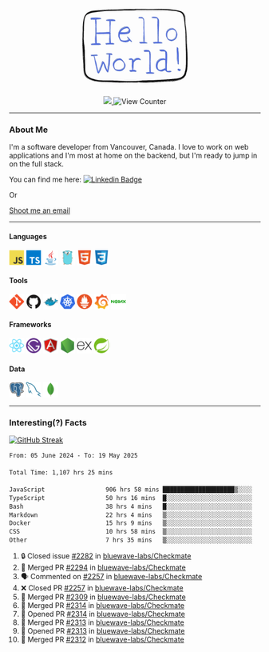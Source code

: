 <div align="center">
    <img src="./img/hello_world.webp" height="200px" width="">
    <div>
        <a href="https://www.linkedin.com/in/ajhollid">
            <img src="https://img.shields.io/badge/LinkedIn-blue"/>
        </a>
        <img src="https://komarev.com/ghpvc/?username=ajhollid&color=yellow" alt="View Counter">
    </div>
</div>

---

### About Me

I'm a software developer from Vancouver, Canada. I love to work on web applications and I'm most at home on the backend, but I'm ready to jump in on the full stack.

You can find me here: [![Linkedin Badge](https://img.shields.io/badge/-ajhollid-blue?style=flat&logo=Linkedin&logoColor=white)](https://www.linkedin.com/in/ajhollid)

Or

[Shoot me an email](mailto:ajhollid@gmail.com)

---

#### Languages

<div>
    <img src="./img/devicons/javascript-original.svg" width=30 height=30 alt="JavaScript">
    <img src="/img/devicons/typescript-original.svg" width=30 height=30 alt="TypeScript">
    <img src="./img/devicons/java-original.svg" width=30 height=30 alt="Java">
    <img src="./img/devicons/go-original.svg" width=30 height=30 alt="Golang">
    <img src="./img/devicons/html5-original.svg" width=30 height=30 alt="HTML 5">
    <img src="./img/devicons/css3-original.svg" width=30 height=30 alt="CSS 3">
</div>

#### Tools

<div>
    <img src="./img/devicons/git-original.svg" width=30 height=30 alt="Git">
    <img src="./img/devicons/github-original.svg" width=30 height=30 alt="Github">
    <img src="./img/devicons/docker-original.svg" width=30 
    height=30 alt="Docker">
    <img src="./img/devicons/kubernetes-original.svg" width=30 height=30 alt="K8">
    <img src="./img/devicons/prometheus-original.svg" width=30 height=30 alt="Prometheus">
    <img src="./img/devicons/grafana-original.svg" width=30 height=30 alt="Grafana">
    <img src="./img/devicons/nginx-original.svg" width=30 height=30 alt="Nginx">
</div>

#### Frameworks

<div>
    <img src="./img/devicons/react-original.svg" width=30 height=30 alt="React">
    <img src="./img/devicons/gatsby-original.svg" width=30 height=30 alt="Gatsby">
    <img src="./img/devicons/angularjs-original.svg" width=30 height=30 alt="AngularJS">
    <img src="./img/devicons/nodejs-original.svg" width=30 height=30 alt="NodeJS">
    <img src="./img/devicons/express-original.svg" width=30 height=30 alt="Express">
    <img src="./img/devicons/spring-original.svg" width=30 height=30 alt="Spring">
</div>

#### Data

<div>
    <img src="./img/devicons/postgresql-original.svg" width=30 height=30 alt="Postgresql">
    <img src="./img/devicons/mysql-original.svg" width=30 height=30 alt="Mysql">
    <img src="./img/devicons/mongodb-original.svg" width=30 height=30 alt="MongoDB">
</div>

---

### Interesting(?) Facts

[![GitHub Streak](http://github-readme-streak-stats.herokuapp.com?user=ajhollid)](https://git.io/streak-stats)

 <!--START_SECTION:waka-->

```txt
From: 05 June 2024 - To: 19 May 2025

Total Time: 1,107 hrs 25 mins

JavaScript                 906 hrs 58 mins ████████████████████▒░░░░   81.34 %
TypeScript                 50 hrs 16 mins  █░░░░░░░░░░░░░░░░░░░░░░░░   04.51 %
Bash                       38 hrs 4 mins   █░░░░░░░░░░░░░░░░░░░░░░░░   03.41 %
Markdown                   22 hrs 4 mins   ▒░░░░░░░░░░░░░░░░░░░░░░░░   01.98 %
Docker                     15 hrs 9 mins   ▒░░░░░░░░░░░░░░░░░░░░░░░░   01.36 %
CSS                        10 hrs 58 mins  ▒░░░░░░░░░░░░░░░░░░░░░░░░   00.98 %
Other                      7 hrs 35 mins   ▒░░░░░░░░░░░░░░░░░░░░░░░░   00.68 %
```

<!--END_SECTION:waka-->


<!--START_SECTION:activity-->
1. 🔒 Closed issue [#2282](https://github.com/bluewave-labs/Checkmate/issues/2282) in [bluewave-labs/Checkmate](https://github.com/bluewave-labs/Checkmate)
2. 🎉 Merged PR [#2294](https://github.com/bluewave-labs/Checkmate/pull/2294) in [bluewave-labs/Checkmate](https://github.com/bluewave-labs/Checkmate)
3. 🗣 Commented on [#2257](https://github.com/bluewave-labs/Checkmate/pull/2257#issuecomment-2895742685) in [bluewave-labs/Checkmate](https://github.com/bluewave-labs/Checkmate)
4. ❌ Closed PR [#2257](https://github.com/bluewave-labs/Checkmate/pull/2257) in [bluewave-labs/Checkmate](https://github.com/bluewave-labs/Checkmate)
5. 🎉 Merged PR [#2309](https://github.com/bluewave-labs/Checkmate/pull/2309) in [bluewave-labs/Checkmate](https://github.com/bluewave-labs/Checkmate)
6. 🎉 Merged PR [#2314](https://github.com/bluewave-labs/Checkmate/pull/2314) in [bluewave-labs/Checkmate](https://github.com/bluewave-labs/Checkmate)
7. 💪 Opened PR [#2314](https://github.com/bluewave-labs/Checkmate/pull/2314) in [bluewave-labs/Checkmate](https://github.com/bluewave-labs/Checkmate)
8. 🎉 Merged PR [#2313](https://github.com/bluewave-labs/Checkmate/pull/2313) in [bluewave-labs/Checkmate](https://github.com/bluewave-labs/Checkmate)
9. 💪 Opened PR [#2313](https://github.com/bluewave-labs/Checkmate/pull/2313) in [bluewave-labs/Checkmate](https://github.com/bluewave-labs/Checkmate)
10. 🎉 Merged PR [#2312](https://github.com/bluewave-labs/Checkmate/pull/2312) in [bluewave-labs/Checkmate](https://github.com/bluewave-labs/Checkmate)
<!--END_SECTION:activity-->
